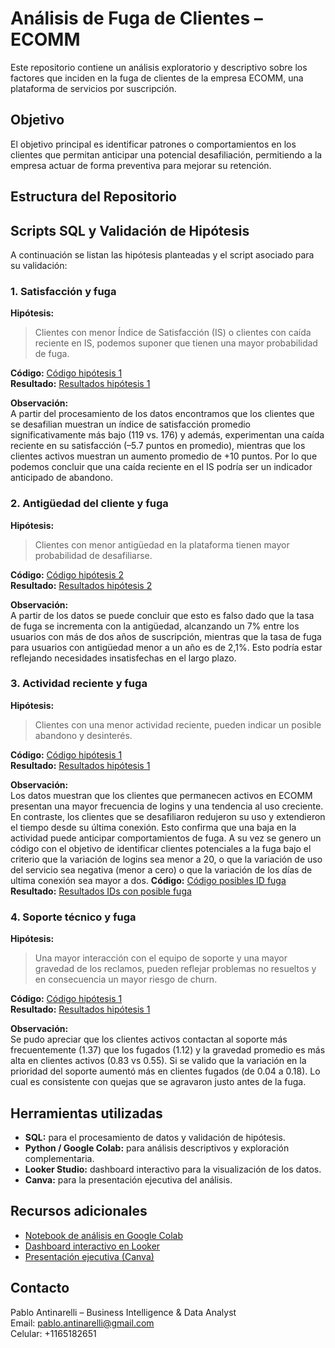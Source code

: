 # Análisis de Fuga de Clientes – ECOMM

Este repositorio contiene un análisis exploratorio y descriptivo sobre los factores que inciden en la fuga de clientes de la empresa ECOMM, una plataforma de servicios por suscripción.

## Objetivo

El objetivo principal es identificar patrones o comportamientos en los clientes que permitan anticipar una potencial desafiliación, permitiendo a la empresa actuar de forma preventiva para mejorar su retención.

## Estructura del Repositorio

## Scripts SQL y Validación de Hipótesis

A continuación se listan las hipótesis planteadas y el script asociado para su validación:

### 1. Satisfacción y fuga
**Hipótesis:**  
> Clientes con menor Índice de Satisfacción (IS) o clientes con caída reciente en IS, podemos suponer que tienen una mayor probabilidad de fuga.

**Código:** [Código hipótesis 1](Script_Hipotesis_1.sql)  
**Resultado:** [Resultados hipótesis 1](Results_Hipotesis_1.csv)

**Observación:**  
A partir del procesamiento de los datos encontramos que los clientes que se desafilian muestran un índice de satisfacción promedio significativamente más bajo (119 vs. 176) 
y además, experimentan una caída reciente en su satisfacción (–5.7 puntos en promedio), mientras que los clientes activos muestran un aumento promedio de +10 puntos. 
Por lo que podemos concluir que una caída reciente en el IS podría ser un indicador anticipado de abandono.


### 2. Antigüedad del cliente y fuga
**Hipótesis:**  
> Clientes con menor antigüedad en la plataforma tienen mayor probabilidad de desafiliarse.

**Código:** [Código hipótesis 2](Script_Hipotesis_2.sql)  
**Resultado:** [Resultados hipótesis 2](Results_Hipotesis_2.csv)

**Observación:**  
A partir de los datos se puede concluir que esto es falso dado que la tasa de fuga se incrementa con la antigüedad, alcanzando un 7% entre los usuarios con más
de dos años de suscripción, mientras que la tasa de fuga para usuarios con antigüedad menor a un año es de 2,1%. Esto podría estar reflejando necesidades insatisfechas en el largo plazo.


### 3. Actividad reciente y fuga
**Hipótesis:**  
> Clientes con una menor actividad reciente, pueden indicar un posible abandono y desinterés.

**Código:** [Código hipótesis 1](Script_Hipotesis_3.sql)  
**Resultado:** [Resultados hipótesis 1](Results_Hipotesis_3.csv)

**Observación:**  
Los datos muestran que los clientes que permanecen activos en ECOMM presentan una mayor frecuencia de logins y una tendencia al uso creciente. En contraste, los clientes que se 
desafiliaron redujeron su uso y extendieron el tiempo desde su última conexión. Esto confirma que una baja en la actividad puede anticipar comportamientos de fuga. A su vez se genero un código con el
objetivo de identificar clientes potenciales a la fuga bajo el criterio que la variación de logins sea menor a 20, o que la variación de uso del servicio sea negativa (menor a cero) o que la variación de
los días de ultima conexión sea mayor a dos.
**Código:** [Código posibles ID fuga](Script_Posibles_Fuga.sql)  
**Resultado:** [Resultados IDs con posible fuga](Resultas_ID_Posibles_Fuga.csv)


### 4. Soporte técnico y fuga
**Hipótesis:**  
> Una mayor interacción con el equipo de soporte y una mayor gravedad de los reclamos, pueden reflejar problemas no resueltos y en consecuencia un mayor riesgo de churn.

**Código:** [Código hipótesis 1](Script_Hipotesis_4.sql)  
**Resultado:** [Resultados hipótesis 1](Results_Hipotesis_4.csv)

**Observación:**  
Se pudo apreciar que los clientes activos contactan al soporte más frecuentemente (1.37) que los fugados (1.12) y la gravedad promedio es más alta en clientes activos (0.83 vs 0.55).
Si se valido que la variación en la prioridad del soporte aumentó más en clientes fugados (de 0.04 a 0.18). Lo cual es consistente con quejas que se agravaron justo antes de la fuga.


## Herramientas utilizadas

- **SQL:** para el procesamiento de datos y validación de hipótesis.
- **Python / Google Colab:** para análisis descriptivos y exploración complementaria.
- **Looker Studio:** dashboard interactivo para la visualización de los datos.
- **Canva:** para la presentación ejecutiva del análisis.


## Recursos adicionales

- [Notebook de análisis en Google Colab](https://colab.research.google.com/drive/1Ts7AmgmSTS2V_zmhVL9pm9KzSk5r2GY4?usp=sharing)
- [Dashboard interactivo en Looker](URL)
- [Presentación ejecutiva (Canva)](https://www.canva.com/design/DAGrjVGS-yg/hfd_jqg5bhwy1vr0GLNgCg/edit?utm_content=DAGrjVGS-yg&utm_campaign=designshare&utm_medium=link2&utm_source=sharebutton)


## Contacto

Pablo Antinarelli – Business Intelligence & Data Analyst  
Email: pablo.antinarelli@gmail.com  
Celular: +1165182651
